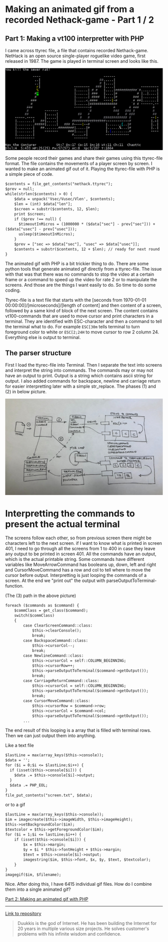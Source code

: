 
# Making an animated gif from a recorded Nethack-game - Part 1 / 2

## Part 1: Making a vt100 interpretter with PHP

I came across ttyrec file, a file that contains recorded Nethack-game. NetHack is an open source single-player roguelike video game, first released in 1987. The game is played in terminal screen and looks like this.

![](images/NethackScreenshot.gif)

Some people record their games and share their games using this ttyrec-file format. The file contains the movements of a player screen by screen. I wanted to make an animated gif out of it. Playing the ttyrec-file with PHP is a simple piece of code.
```
$contents = file_get_contents("nethack.ttyrec");
$prev = null;
while(strlen($contents) > 0) {
    $data = unpack('Vsec/Vusec/Vlen', $contents);
    $len = (int) $data["len"];
    $screen = substr($contents, 12, $len);
    print $screen;
    if ($prev !== null) {
      $timeoutInMicros = (1000000 * ($data["sec"] - prev["sec"])) + ($data["usec"] - prev["usec"]));
      usleep($timeoutInMicros);
    }
    $prev = ["sec => $data["sec"], "usec" => $data["usec"]];
    $contents = substr($contents, 12 + $len); // ready for next round
}
```
The animated gif with PHP is a bit trickier thing to do. There are some python tools that generate animated gif directly from a ttyrec-file. The issue with that was that there was no commands to stop the video at a certain frame or a command to speed up the video for rate 2 or to manipulate the screens. And those are the things I want easily to do. So time to do some coding.

Ttyrec-file is a text file that starts with the \[seconds from 1970-01-01 00:00:00\]/\[microseconds\]/\[length of content\] and then content of a screen, followed by a same kind of block of the next screen. The content contains vt100-commands that are used to move cursor and print characters in a terminal. They are identified with ESC-character and then a command to tell the terminal what to do. For example ```ESC[30m``` tells terminal to turn foreground color to white or ```ESC[2;24H``` to move cursor to row 2 column 24. Everything else is output to terminal.

## The parser structure

First I load the ttyrec-file into Terminal. Then I separate the text into screens and interpret the string into commands. The commands may or may not have an output to print. Output is a string which contains ascii string for output. I also added commands for backspace, newline and carriage return for easier interpretting later with a simple str_replace. The phases (1) and (2) in below picture.

![](images/structure.jpg)


# Interpretting the commands to present the actual terminal

The screens follow each other, so from previous screen there might be characters left to the next screen. if I want to know what is printed in screen 401, I need to go through all the screens from 1 to 400 in case they leave any output to be printed in screen 401. All the commands have an output, which is the actual printable string. Some commands have different variables like MoveArrowCommand has booleans up, down, left and right and CursorMoveCommand has a row and col to tell where to move the cursor before output. Interpretting is just looping the commands of a screen. At the end we "print out" the output with parseOutputToTerminal-function.

(The (3) path in the above picture)
```
foreach ($commands as $command) {
    $commClass = get_class($command);
    switch($commClass)
    {
        case ClearScreenCommand::class:
            $this->clearConsole();
            break;
        case BackspaceCommand::class:
            $this->cursorCol--;
            break;
        case NewlineCommand::class:
            $this->cursorCol = self::COLUMN_BEGINNING;
            $this->cursorRow++;
            $this->parseOutputToTerminal($command->getOutput());
            break;
        case CarriageReturnCommand::class:
            $this->cursorCol = self::COLUMN_BEGINNING;
            $this->parseOutputToTerminal($command->getOutput());
            break;
        case CursorMoveCommand::class:
            $this->cursorRow = $command->row;
            $this->cursorCol = $command->col;
            $this->parseOutputToTerminal($command->getOutput());
        ...
```

The end result of this looping is a array that is filled with terminal rows. Then we can just output them into anything.

Like a text file
```
$lastLine = max(array_keys($this->console));
$data = '';
for ($i = 0;$i <= $lastLine;$i++) {
  if (isset($this->console[$i])) {
    $data .= $this->console[$i]->output;
  }
  $data .= PHP_EOL;
}
file_put_contents("screen.txt", $data);
```
or to a gif
```
$lastLine = max(array_keys($this->console));
$im = imagecreate($this->imageWidth, $this->imageHeight);
$this->setBackgroundColor($im);
$textcolor = $this->getForegroundColor($im);
for ($i = 1;$i <= lastLine;$i++) {
    if (isset($this->console[$i])) {
        $x = $this->margin;
        $y = $i * $this->fontHeight + $this->margin;
        $text = $this->console[$i]->output;
        imagestring($im, $this->font, $x, $y, $text, $textcolor);
    }
}
imagegif($im, $filename);
```
Nice. After doing this, I have 6415 individual gif files. How do I combine them into a single animated gif?

[Part 2: Making an animated gif with PHP](BLOG_part2.md)

--- 

[Link to repository](https://github.com/duukkis/terminal)

> Duukkis is the god of Internet. He has been building the Internet for 20 years in multiple various size projects. He solves customer's problems with his infinite wisdom and confidence.




